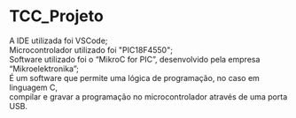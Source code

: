 ﻿# TCC_Projeto

A IDE utilizada foi VSCode;<br> 
Microcontrolador utilizado foi "PIC18F4550";<br> 
Software utilizado foi o “MikroC for PIC”, desenvolvido pela empresa “Mikroelektronika”;<br>
É um software que permite uma lógica de programação, no caso em linguagem C,<br>
compilar e gravar a programação no microcontrolador através de uma porta USB.

